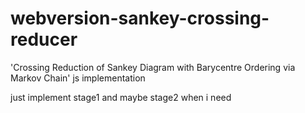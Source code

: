 # webversion-sankey-crossing-reducer
'Crossing Reduction of Sankey Diagram with Barycentre Ordering via Markov Chain' js implementation

just implement stage1 and maybe stage2 when i need
